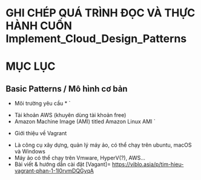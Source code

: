 # GHI CHÉP QUÁ TRÌNH ĐỌC VÀ THỰC HÀNH CUỐN Implement_Cloud_Design_Patterns
# MỤC LỤC
## Basic Patterns / Mô hình cơ bản

* Môi trường yêu cầu *
`
- Tài khoản AWS (khuyên dùng tài khoản free)
- Amazon Machine Image (AMI) titled Amazon Linux AMI
`

* Giới thiệu về Vagrant
- Là công cụ xây dựng, quản lý máy ảo, có thể chạy trên ubuntu, macOS và Windows
- Máy ảo có thể chạy trên Vmware, HyperV(?), AWS...
- Bài viết & hướng dẫn cài đặt [Vagant]= https://viblo.asia/p/tim-hieu-vagrant-phan-1-1l0rvmDQGyqA


